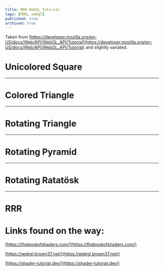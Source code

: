 ```yaml
---
title: MDN WebGL Tutorial
tags: [MDN, webgl]
published: true
archived: true
---
```

Taken from [https://developer.mozilla.org/en-US/docs/Web/API/WebGL_API/Tutorial](https://developer.mozilla.org/en-US/docs/Web/API/WebGL_API/Tutorial) and slightly variated.

<script type="text/javascript" src="/assets/js/mdn-webgl/gl-matrix/gl-matrix-min.js"></script>

# Unicolored Square

<canvas id="gl-canvas-02" width="640" height="480"></canvas>
<script type="module" src="/assets/js/mdn-webgl/tutorial-02.js"></script>
<hr>

# Colored Triangle

<canvas id="gl-canvas-03" width="640" height="480"></canvas>
<script type="module" src="/assets/js/mdn-webgl/tutorial-03.js"></script>
<hr>

# Rotating Triangle

<canvas id="gl-canvas-04" width="640" height="480"></canvas>
<script type="module" src="/assets/js/mdn-webgl/tutorial-04.js"></script>
<hr>

# Rotating Pyramid

<canvas id="gl-canvas-05" width="640" height="480"></canvas>
<script type="module" src="/assets/js/mdn-webgl/tutorial-05.js"></script>
<hr>

# Rotating Ratatösk

<canvas id="gl-canvas-06" width="640" height="480"></canvas>
<script type="module" src="/assets/js/mdn-webgl/tutorial-06.js"></script>
<hr>

# RRR

<canvas id="gl-canvas-07" width="640" height="480"></canvas>
<script type="module" src="/assets/js/mdn-webgl/tutorial-07.js"></script>

# Links found on the way:
[https://thebookofshaders.com/](https://thebookofshaders.com/)

[https://webgl.brown37.net/](https://webgl.brown37.net/)

[https://shader-tutorial.dev/](https://shader-tutorial.dev/)
